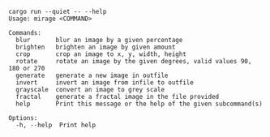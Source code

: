     cargo run --quiet -- --help 
    Usage: mirage <COMMAND>
    
    Commands:
      blur       blur an image by a given percentage
      brighten   brighten an image by given amount
      crop       crop an image to x, y, width, height
      rotate     rotate an image by the given degrees, valid values 90, 180 or 270
      generate   generate a new image in outfile
      invert     invert an image from infile to outfile
      grayscale  convert an image to grey scale
      fractal    generate a fractal image in the file provided
      help       Print this message or the help of the given subcommand(s)
    
    Options:
      -h, --help  Print help

